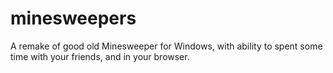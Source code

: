# minesweepers
A remake of good old Minesweeper for Windows, with ability to spent some time with your friends, and in your browser.

